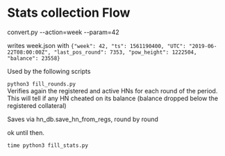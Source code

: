 # Stats collection Flow


convert.py --action=week --param=42

writes week.json with 
`{"week": 42, "ts": 1561190400, "UTC": "2019-06-22T08:00:00Z", "last_pos_round": 7353, "pow_height": 1222504, "balance": 23558}`

Used by the following scripts

`python3 fill_rounds.py`  
Verifies again the registered and active HNs for each round of the period.     
This will tell if any HN cheated on its balance (balance dropped below the registered collateral)

Saves via hn_db.save_hn_from_regs, round by round

ok until then.

`time python3 fill_stats.py`  


